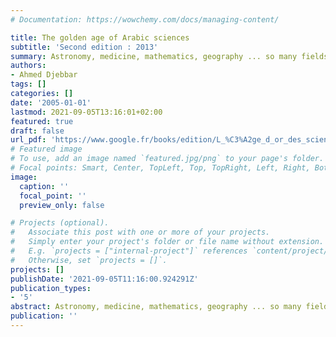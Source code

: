 ```yaml
---
# Documentation: https://wowchemy.com/docs/managing-content/

title: The golden age of Arabic sciences
subtitle: 'Second edition : 2013' 
summary: Astronomy, medicine, mathematics, geography ... so many fields in which the Arab-Muslim civilization made original contributions. Not only did she assimilate the Greek, Indian, Babylonian, Egyptian knowledge that she knew how to transmit at the time of the great translations, but she also developed a great scientific tradition specifically Arab,...
authors:
- Ahmed Djebbar
tags: []
categories: []
date: '2005-01-01'
lastmod: 2021-09-05T13:16:01+02:00
featured: true
draft: false
url_pdf: 'https://www.google.fr/books/edition/L_%C3%A2ge_d_or_des_sciences_arabes/mTaWDgAAQBAJ?hl=fr&gbpv=0'
# Featured image
# To use, add an image named `featured.jpg/png` to your page's folder.
# Focal points: Smart, Center, TopLeft, Top, TopRight, Left, Right, BottomLeft, Bottom, BottomRight.
image:
  caption: ''
  focal_point: ''
  preview_only: false

# Projects (optional).
#   Associate this post with one or more of your projects.
#   Simply enter your project's folder or file name without extension.
#   E.g. `projects = ["internal-project"]` references `content/project/deep-learning/index.md`.
#   Otherwise, set `projects = []`.
projects: []
publishDate: '2021-09-05T11:16:00.924291Z'
publication_types:
- '5'
abstract: Astronomy, medicine, mathematics, geography ... so many fields in which the Arab-Muslim civilization made original contributions. Not only did she assimilate the Greek, Indian, Babylonian, Egyptian knowledge that she knew how to transmit at the time of the great translations, but she also developed a great scientific tradition specifically Arab, with great names like Ibn Sînâ (Avicenna), the mathematician and astronomer al-Khwârizmi or the scientist and polygraph Al-Bîrûnî, to name but a few ... Returning to the golden age of Arab sciences, between the 8th and 14th centuries, allows us to better understand this little-known heritage and to follow the circulation of knowledge in the Mediterranean, from Greece to medieval Europe.
publication: ''
---
```

<style>
   footer p:nth-child(2) {
    font-size: 0.75rem;
    text-align: center;
    display: none;
}
blockquote{
  display: none;
}
 </style>